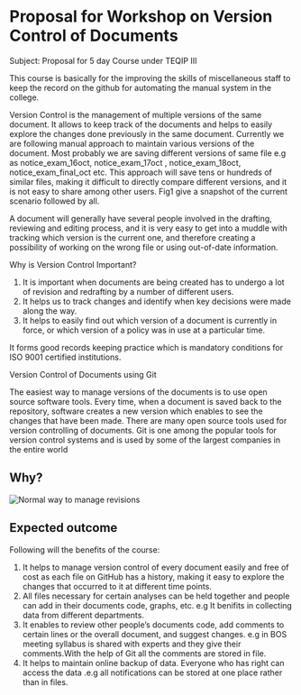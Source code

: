 # Proposal for Workshop on Version Control of Documents

Subject: Proposal for 5 day Course under TEQIP III

This course is basically for the improving the skills of miscellaneous staff to keep the record on the github for automating the manual system in the college. 

Version Control is the management of multiple versions of the same document. It allows to keep track of the documents and helps to easily explore the changes done previously in the same document. 
Currently we are following manual approach to maintain various versions of the document. Most probably we are saving different versions of same file e.g as notice_exam_16oct, notice_exam_17oct , notice_exam_18oct, notice_exam_final_oct etc. This approach will save tens or hundreds of similar files, making it difficult to directly compare different versions, and it  is not easy to share among other users. Fig1 give a snapshot of the current scenario followed by all.

A document will generally have several people involved in the drafting, reviewing and editing process, and it is very easy to get into a muddle with tracking which version is the current one, and therefore creating a possibility of working on the wrong file or using out-of-date information. 

Why is Version Control Important?
1.	It is important  when documents are being created has to undergo a lot of revision and redrafting by a number of different users. 
2.	It helps us to track changes and identify when key decisions were made along the way.
3.	It helps to easily find out which version of a document  is currently in force, or which version of a policy was in use at a particular time. 

It forms good records keeping practice which is mandatory conditions for ISO 9001 certified institutions.

Version Control of Documents using Git

The easiest way to manage versions of the documents is to use open source software tools. Every time, when a document is saved back to the repository, software creates a new version which enables to see the changes that have been made.
There are many open source tools used for version controlling of documents. Git  is one among the popular tools for version control systems and is used by some of the largest companies in the entire world

## Why?

![Normal way to manage revisions](https://phdcomics.com/comics/archive/phd101212s.gif)

## Expected outcome

Following will the benefits of the course:
1. It helps to manage version control of every document easily and free of cost as each file on GitHub has a history, making it easy to explore the changes that occurred to it at different time points.
2. All files necessary for certain analyses can be held together and people can add in their documents code, graphs, etc.  e.g It benifits in collecting data from different departments. 
3. It enables to review other people’s documents code, add comments to certain lines or the overall document, and suggest changes. e.g in BOS meeting syllabus is shared with experts and they give their comments.With the help  of Git all the comments are stored in file.
4. It helps to maintain online backup of data. Everyone who  has right can access the data .e.g all notifications can be stored at one place rather than in files. 

